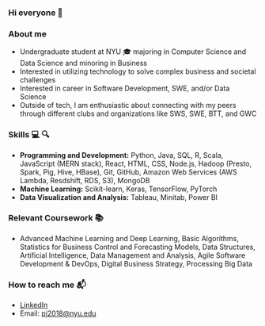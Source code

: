 ### Hi everyone 👋

### About me

- Undergraduate student at NYU 🎓 majoring in Computer Science and Data Science and minoring in Business
- Interested in utilizing technology to solve complex business and societal challenges 
- Interested in career in Software Development, SWE, and/or Data Science
- Outside of tech, I am enthusiastic about connecting with my peers through different clubs and organizations like SWS, SWE, BTT, and GWC

### Skills 💻 🔍
- **Programming and Development:** Python, Java, SQL, R, Scala, JavaScript (MERN stack), React,
HTML, CSS, Node.js, Hadoop (Presto, Spark, Pig, Hive, HBase), Git, GitHub, Amazon Web Services
(AWS Lambda, Resdshift, RDS, S3), MongoDB
- **Machine Learning:** Scikit-learn, Keras, TensorFlow, PyTorch
- **Data Visualization and Analysis:** Tableau, Minitab, Power BI

### Relevant Coursework 📚 
-  Advanced Machine Learning and Deep Learning, Basic Algorithms, Statistics for Business Control and Forecasting Models, Data Structures, Artificial Intelligence, Data Management and Analysis, Agile Software Development & DevOps, Digital Business Strategy, Processing Big Data

### How to reach me 📬
- [LinkedIn](https://www.linkedin.com/in/petra-ivanovic/)
- Email: pi2018@nyu.edu


<!--
**PetraIvanovic8/PetraIvanovic8** is a ✨ _special_ ✨ repository because its `README.md` (this file) appears on your GitHub profile.

Here are some ideas to get you started:

- 🔭 I’m currently working on ...
- 🌱 I’m currently learning ...
- 👯 I’m looking to collaborate on ...
- 🤔 I’m looking for help with ...
- 💬 Ask me about ...
- 📫 How to reach me: ...
- 😄 Pronouns: ...
- ⚡ Fun fact: ...
-->
